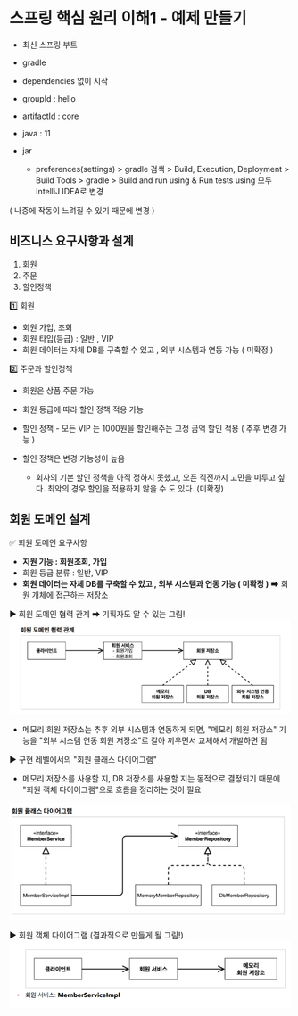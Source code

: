 ﻿# 스프링 핵심 원리 이해1 - 예제 만들기

- 최신 스프링 부트
- gradle
- dependencies 없이 시작
- groupId : hello
- artifactId : core
- java : 11
- jar

	- preferences(settings) > gradle 검색 > Build, Execution, Deployment > Build Tools > gradle > Build and run using & Run tests using 모두 IntelliJ IDEA로 변경

( 나중에 작동이 느려질 수 있기 때문에 변경 )

## 비즈니스 요구사항과 설계

1. 회원
2. 주문
3. 할인정책

1️⃣ 회원

- 회원 가입, 조회
- 회원 타입(등급) : 일반 , VIP
- 회원 데이터는 자체 DB를 구축할 수 있고 , 외부 시스템과 연동 가능 ( 미확정 )

2️⃣ 주문과 할인정책

- 회원은 상품 주문 가능
- 회원 등급에 따라 할인 정책 적용 가능
- 할인 정책 - 모든 VIP 는 1000원을 할인해주는 고정 금액 할인 적용 ( 추후 변경 가능 )
- 할인 정책은 변경 가능성이 높음
	
	- 회사의 기본 할인 정책을 아직 정하지 못했고, 오픈 직전까지 고민을 미루고 싶다. 최악의 경우 할인을 적용하지 않을 수 도 있다. (미확정)

## 회원 도메인 설계

✅ 회원 도메인 요구사항

- **지원 기능 : 회원조회, 가입**
- 회원 등급 분류 : 일반, VIP
- **회원 데이터는 자체 DB를 구축할 수 있고 , 외부 시스템과 연동 가능 ( 미확정 )** ➡ 회원 개체에 접근하는 저장소

▶ 회원 도메인 협력 관계 ➡ 기획자도 알 수 있는 그림!
![](https://github.com/hy6219/spring_deeper/blob/main/spring_core_principal/basics/summary/ch08/%ED%9A%8C%EC%9B%90%EB%8F%84%EB%A9%94%EC%9D%B8%ED%98%91%EB%A0%A5%EA%B4%80%EA%B3%84.PNG?raw=true)

- 메모리 회원 저장소는 추후 외부 시스템과 연동하게 되면, "메모리 회원 저장소" 기능을 "외부 시스템 연동 회원 저장소"로 갈아 끼우면서 교체해서 개발하면 됨

▶ 구현 레벨에서의 "회원 클래스 다이어그램"

- 메모리 저장소를 사용할 지, DB 저장소를 사용할 지는 동적으로 결정되기 때문에 "회원 객체 다이어그램"으로 흐름을 정리하는 것이 필요

![](https://github.com/hy6219/spring_deeper/blob/main/spring_core_principal/basics/summary/ch08/%ED%9A%8C%EC%9B%90%ED%81%B4%EB%9E%98%EC%8A%A4%EB%8B%A4%EC%9D%B4%EC%96%B4%EA%B7%B8%EB%9E%A8.PNG?raw=true)

▶ 회원 객체 다이어그램
(결과적으로 만들게 될 그림!)
![](https://github.com/hy6219/spring_deeper/blob/main/spring_core_principal/basics/summary/ch08/%ED%9A%8C%EC%9B%90%EA%B0%9D%EC%B2%B4%EB%8B%A4%EC%9D%B4%EC%96%B4%EA%B7%B8%EB%9E%A8.PNG?raw=true)

